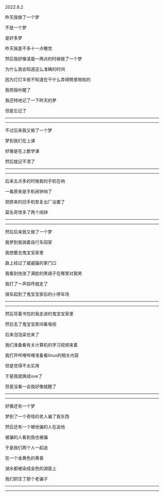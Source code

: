 2022.8.2

昨天我做了一个梦

不是一个梦

是好多梦

昨天我差不多十一点睡觉

然后我好像凌晨一两点的时候做了一个梦

为什么我会知道这么准确的时间

因为灯灯半夜不知道在干什么弄得劈里啪啦的

我把我吵醒了

我还特地记了一下昨天的梦

但是忘记了

-------

----------

不过后来我又做了一个梦

梦到我们在上课

好像是在上数学课

然后就记不清了

------

---------

后来五点多的时候我的手机在响

一看原来是手机闹钟响了

把原来的旧手机恢复出厂设置了

莫名奇怪多了两个闹钟

-------

--------

然后后来我又做了一个梦

我梦到我骑着自行车回家

我想要去鬼宝宝家里

路上经过了威威猫的家门口

我看到他涨了满脸的黑胡子在哪里对我笑

我打了一声招呼就走了

骑车起到了鬼宝宝家后的小停车场

------

------------

然后背着书包的我走进的鬼宝宝家里

然后去了鬼宝宝房间看电视

后来泡泡梁也来了

我们准备看有关计算机的学习视频来着

我打开哔哩哔哩准备看linux的相关内容

但是觉得不太实用

于是我就换成vue了

但是没看一会我好像就醒了

-------

----------

好像还有一个梦

梦到了一个奇怪的老人骗了我东西

然后还有一个被他骗的人在追他

被骗的人看到我也被骗

于是我们两个人一起追

在一个金黄色的黄昏

湖水都被染成金色的湖面上

我们抓住了那个老骗子

--------

-----------------

